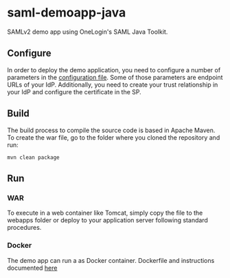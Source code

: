# saml-demoapp-java
SAMLv2 demo app using OneLogin's SAML Java Toolkit.

## Configure
In order to deploy the demo application, you need to configure a number of parameters in the [configuration file](src/main/resources/onelogin.saml.properties).
Some of those parameters are endpoint URLs of your IdP.
Additionally, you need to create your trust relationship in your IdP and configure the certificate in the SP.

## Build
The build process to compile the source code is based in Apache Maven.
To create the war file, go to the folder where you cloned the repository and run:

    mvn clean package

## Run

### WAR
To execute in a web container like Tomcat, simply copy the file to the webapps folder or deploy to your application server following standard procedures.

### Docker
The demo app can run a as Docker container.
Dockerfile and instructions documented [here](docker/)
